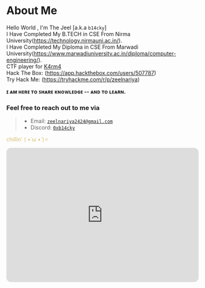 # About Me

Hello World , I'm The Jeel [a.k.a `b14cky`]
<br>I Have Completed My B.TECH in CSE From Nirma University(https://technology.nirmauni.ac.in/).
<br>I Have Completed My Diploma in CSE From Marwadi University(https://www.marwadiuniversity.ac.in/diploma/computer-engineering/).
<br>CTF player for [K4rm4](https://ctftime.org/team/131903)
<br>Hack The Box: (https://app.hackthebox.com/users/507787)
<br>Try Hack Me: (https://tryhackme.com/r/p/zeelnariya)

**ɪ ᴀᴍ ʜᴇʀᴇ ᴛᴏ ꜱʜᴀʀᴇ ᴋɴᴏᴡʟᴇᴅɢᴇ -- ᴀɴᴅ ᴛᴏ ʟᴇᴀʀɴ.**

### Feel free to reach out to me via
>
> - Email: <code>zeelnariya2424@gmail.com</code>
> - Discord: <code>[0xb14cky](https://discordapp.com/users/755438740767506443)</code>

<style>
.color1 { color: #d5bb70; }
</style>

<p>
  <span class="color1">chillin' ( •̀ ω •́ )✧</span>
</p>

<iframe style="border-radius:12px" src="https://open.spotify.com/embed/album/4yP0hdKOZPNshxUOjY0cZj?utm_source=generator" width="100%" height="352" frameBorder="0" allowfullscreen="" allow="autoplay; clipboard-write; encrypted-media; fullscreen; picture-in-picture" loading="lazy"></iframe>